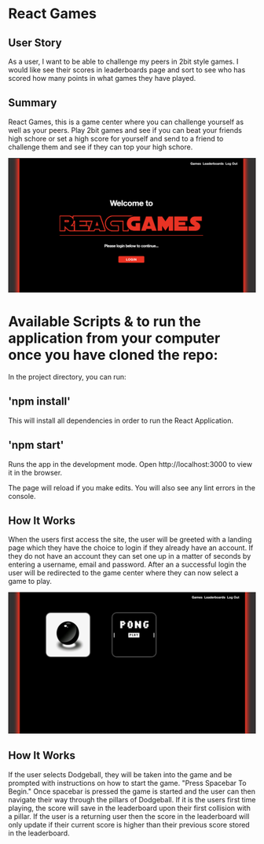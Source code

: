 # React Games

## User Story

As a user, I want to be able to challenge my peers in 2bit style games. I would like see their scores in leaderboards page and sort to see who has scored how many points in what games they have played. 


## Summary
React Games, this is a game center where you can challenge yourself as well as your peers. Play 2bit games and see if you can beat your friends high schore or set a high score for yourself and send to a friend to challenge them and see if they can top your high schore. 

<img src="./client/src/images/landingpage.jpg" alt="landingpage"/>

# Available Scripts & to run the application from your computer once you have cloned the repo:
In the project directory, you can run:

## 'npm install'
This will install all dependencies in order to run the React Application.

## 'npm start'
Runs the app in the development mode.
Open http://localhost:3000 to view it in the browser.

The page will reload if you make edits.
You will also see any lint errors in the console.


## How It Works
When the users first access the site, the user will be greeted with a landing page which they have the choice to login if they already have an account. If they do not have an account they can set one up in a matter of seconds by entering a username, email and password. After an a successful login the user will be redirected to the game center where they can now select a game to play.


<img src="./client/src/images/gamecenter.jpg" alt="gamecenter"/>

## How It Works
If the user selects Dodgeball, they will be taken into the game and be prompted with instructions on how to start the game. "Press Spacebar To Begin." Once spacebar is pressed the game is started and the user can then navigate their way through the pillars of Dodgeball. If it is the users first time playing, the score will save in the leaderboard upon their first collision with a pillar. If the user is a returning user then the score in the leaderboard will only update if their current score is higher than their previous score stored in the leaderboard. 



